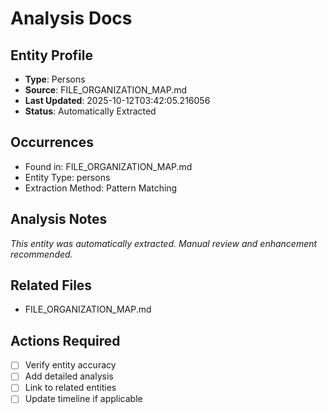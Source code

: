 # Analysis Docs

## Entity Profile
- **Type**: Persons
- **Source**: FILE_ORGANIZATION_MAP.md
- **Last Updated**: 2025-10-12T03:42:05.216056
- **Status**: Automatically Extracted

## Occurrences
- Found in: FILE_ORGANIZATION_MAP.md
- Entity Type: persons
- Extraction Method: Pattern Matching

## Analysis Notes
*This entity was automatically extracted. Manual review and enhancement recommended.*

## Related Files
- FILE_ORGANIZATION_MAP.md

## Actions Required
- [ ] Verify entity accuracy
- [ ] Add detailed analysis
- [ ] Link to related entities
- [ ] Update timeline if applicable
